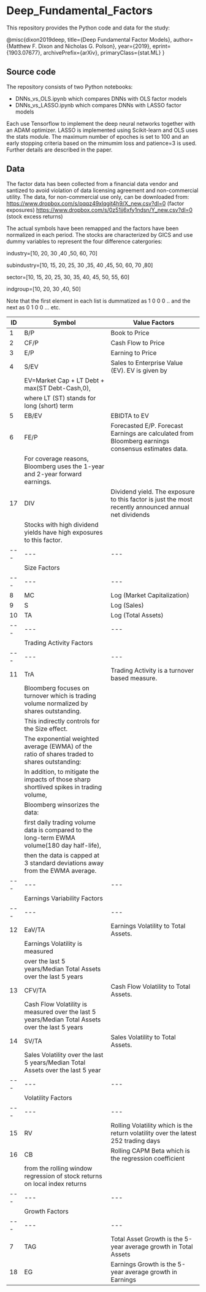 # Deep_Fundamental_Factors

This repository provides the Python code and data for the study:

@misc{dixon2019deep, title={Deep Fundamental Factor Models},
    author={Matthew F. Dixon and Nicholas G. Polson},
    year={2019},
    eprint={1903.07677},
    archivePrefix={arXiv},
    primaryClass={stat.ML}
}

## Source code
The repository consists of two Python notebooks: 
- DNNs_vs_OLS.ipynb which compares DNNs with OLS factor models
- DNNs_vs_LASSO.ipynb which compares DNNs with LASSO factor models

Each use Tensorflow to implement the deep neural networks together with an ADAM optimizer. LASSO is implemented using Scikit-learn and OLS uses the stats module. The maximum number of epoches is set to 100 and an early stopping criteria based on the mimumim loss and patience=3 is used. Further details are described in the paper.

## Data
The factor data has been collected from a financial data vendor and santized to avoid violation of data licensing agreement and non-commercial utility. The data, for non-commercial use only, can be downloaded from:
https://www.dropbox.com/s/pqqz49xlqgit4h9/X_new.csv?dl=0 (factor exposures)
https://www.dropbox.com/s/0z51jj6xfy1ndsn/Y_new.csv?dl=0 (stock excess returns)

The actual symbols have been remapped and the factors have been normalized in each period. The stocks are characterized by GICS and use dummy variables to represent the four difference catergories:

industry=[10, 20, 30 ,40 ,50, 60, 70] 

subindustry=[10, 15, 20, 25, 30 ,35, 40 ,45, 50, 60, 70 ,80]

sector=[10, 15, 20, 25, 30, 35, 40, 45, 50, 55, 60]

indgroup=[10, 20, 30 ,40, 50]

Note that the first element in each list is dummatized as 1 0 0 0 .. and the next as 0 1 0 0 ... etc.

ID | Symbol  | Value Factors |
| --- | --- | --- |
|1 | B/P | Book to Price|
|2 | CF/P | Cash Flow to Price|
|3 | E/P | Earning to Price|
|4 | S/EV | Sales to Enterprise Value (EV). EV is given by |
 || EV=Market Cap + LT Debt + max(ST Debt-Cash,0), |
 | | where LT (ST) stands for long (short) term|
|5| EB/EV|   EBIDTA to EV |
|6| FE/P | Forecasted E/P. Forecast Earnings are calculated from Bloomberg earnings consensus estimates data. |
| | For coverage reasons, Bloomberg uses the 1-year and 2-year forward earnings.|
|17| DIV | Dividend yield. The exposure to this factor is just the most recently announced annual net dividends ||  divided by the market price. |
|| Stocks with high dividend yields have high exposures to this factor.|
| --- | --- | --- |
| | Size Factors|
| --- | --- | --- |
|8 | MC | Log (Market Capitalization)|
|9| S | Log (Sales)|
|10 | TA | Log (Total Assets)|
| --- | --- | --- |
| |  Trading Activity Factors|
| --- | --- | --- |
|11| TrA | Trading Activity is a turnover based measure. |
| | Bloomberg focuses on turnover which is trading volume normalized by shares outstanding. |
|| This indirectly controls for the Size effect. |
||The exponential weighted average (EWMA) of the ratio of shares traded to shares outstanding:| 
|| In addition, to mitigate the impacts of those sharp shortlived spikes in trading volume, |
|| Bloomberg winsorizes the data: |
|| first daily trading volume data is compared to the long-term EWMA volume(180 day half-life), |
|| then the data is capped at 3 standard deviations away from the EWMA average.|
| --- | --- | --- |
|| Earnings Variability Factors|
| --- | --- | --- |
|12 |EaV/TA | Earnings Volatility to Total Assets. |
|| Earnings Volatility is measured 
 || over the last 5 years/Median Total Assets over the last 5 years|
|13 | CFV/TA | Cash Flow Volatility to Total Assets.| 
|| Cash Flow Volatility is measured over the last 5 years/Median Total Assets over the last 5 years|
|14 | SV/TA |  Sales Volatility to Total Assets.| 
|| Sales Volatility over the last 5 years/Median Total Assets over the last 5 year|
| --- | --- | --- |
| | Volatility Factors|
| --- | --- | --- |
|15 | RV| Rolling Volatility which is the return volatility over the latest 252 trading days|
|16 | CB | Rolling CAPM Beta which is the regression coefficient|
| | from the rolling window regression of stock returns on local index returns|
| --- | --- | --- |
|| Growth Factors|
| --- | --- | --- |
|7| TAG | Total Asset Growth is the 5-year average growth in Total Assets || divided by the Average Total Assets over the last 5 years|
|18 | EG | Earnings Growth is the 5-year average growth in Earnings ||  divided by the Average Total Assets over the last 5 years|


